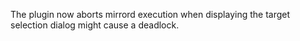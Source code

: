The plugin now aborts mirrord execution when displaying the target selection dialog might cause a deadlock.